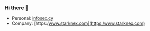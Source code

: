 ### Hi there 👋
- Personal: [infosec.cy](https://infosec.cy)
- Company: [https:/www.starknex.com](https:/www.starknex.com)

